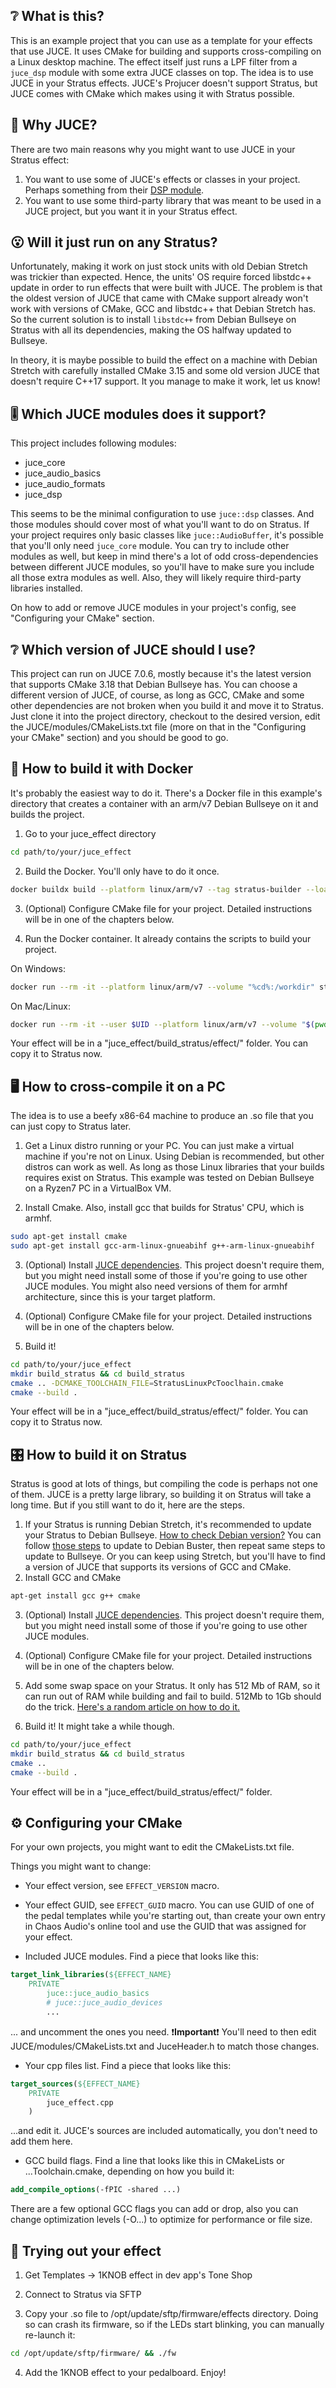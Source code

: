 ## ❔ What is this?
This is an example project that you can use as a template for your effects that use JUCE. It uses CMake for building and supports cross-compiling on a Linux desktop machine. The effect itself just runs a LPF filter from a ```juce_dsp``` module with some extra JUCE classes on top. The idea is to use JUCE in your Stratus effects. JUCE's Projucer doesn't support Stratus, but JUCE comes with CMake which makes using it with Stratus possible.

## 🍋 Why JUCE?
There are two main reasons why you might want to use JUCE in your Stratus effect:
1. You want to use some of JUCE's effects or classes in your project. Perhaps something from their [DSP module](https://docs.juce.com/master/index.html#tag_dsp).
2. You want to use some third-party library that was meant to be used in a JUCE project, but you want it in your Stratus effect.

## 😮 Will it just run on any Stratus?

Unfortunately, making it work on just stock units with old Debian Stretch was trickier than expected. Hence, the units' OS require forced libstdc++ update in order to run effects that were built with JUCE. The problem is that the oldest version of JUCE that came with CMake support already won't work with versions of CMake, GCC and libstdc++ that Debian Stretch has. So the current solution is to install ```libstdc++``` from Debian Bullseye on Stratus with all its dependencies, making the OS halfway updated to Bullseye.

In theory, it is maybe possible to build the effect on a machine with Debian Stretch with carefully installed CMake 3.15 and some old version JUCE that doesn't require C++17 support. It you manage to make it work, let us know!

## 🎚️ Which JUCE modules does it support?
This project includes following modules:

- juce_core
- juce_audio_basics
- juce_audio_formats
- juce_dsp

This seems to be the minimal configuration to use ```juce::dsp``` classes. And those modules should cover most of what you'll want to do on Stratus. If your project requires only basic classes like ```juce::AudioBuffer```, it's possible that you'll only need ```juce_core``` module. You can try to include other modules as well, but keep in mind there's a lot of odd cross-dependencies between different JUCE modules, so you'll have to make sure you include all those extra modules as well. Also, they will likely require third-party libraries installed.

On how to add or remove JUCE modules in your project's config, see "Configuring your CMake" section.

## ❔ Which version of JUCE should I use?
This project can run on JUCE 7.0.6, mostly because it's the latest version that supports CMake 3.18 that Debian Bullseye has. You can choose a different version of JUCE, of course, as long as GCC, CMake and some other dependencies are not broken when you build it and move it to Stratus. Just clone it into the project directory, checkout to the desired version, edit the JUCE/modules/CMakeLists.txt file (more on that in the "Configuring your CMake" section) and you should be good to go.

## 🐋 How to build it with Docker

It's probably the easiest way to do it. There's a Docker file in this example's directory that creates a container with an arm/v7 Debian Bullseye on it and builds the project.

1. Go to your juce_effect directory

``` bash
cd path/to/your/juce_effect
```

2. Build the Docker. You'll only have to do it once.

``` bash
docker buildx build --platform linux/arm/v7 --tag stratus-builder --load .
```

3. (Optional) Configure CMake file for your project. Detailed instructions will be in one of the chapters below.

4. Run the Docker container. It already contains the scripts to build your project.

On Windows:

``` bash
docker run --rm -it --platform linux/arm/v7 --volume "%cd%:/workdir" stratus-builder
```

On Mac/Linux:

``` bash
docker run --rm -it --user $UID --platform linux/arm/v7 --volume "$(pwd):/workdir" stratus-builder
```

Your effect will be in a "juce_effect/build_stratus/effect/" folder. You can copy it to Stratus now.

## 🖥️ How to cross-compile it on a PC

The idea is to use a beefy x86-64 machine to produce an .so file that you can just copy to Stratus later.

1. Get a Linux distro running or your PC. You can just make a virtual machine if you're not on Linux. Using Debian is recommended, but other distros can work as well. As long as those Linux libraries that your builds requires exist on Stratus. This example was tested on Debian Bullseye on a Ryzen7 PC in a VirtualBox VM.

2. Install Cmake. Also, install gcc that builds for Stratus' CPU, which is armhf.
``` bash
sudo apt-get install cmake
sudo apt-get install gcc-arm-linux-gnueabihf g++-arm-linux-gnueabihf
```

3. (Optional) Install [JUCE dependencies](https://github.com/juce-framework/JUCE/blob/develop/docs/Linux%20Dependencies.md). This project doesn't require them, but you might need install some of those if you're going to use other JUCE modules. You might also need versions of them for armhf architecture, since this is your target platform.

4. (Optional) Configure CMake file for your project. Detailed instructions will be in one of the chapters below.

6. Build it!

``` bash
cd path/to/your/juce_effect
mkdir build_stratus && cd build_stratus
cmake .. -DCMAKE_TOOLCHAIN_FILE=StratusLinuxPcTooclhain.cmake
cmake --build .
```

Your effect will be in a "juce_effect/build_stratus/effect/" folder. You can copy it to Stratus now.

## 🎛️ How to build it on Stratus

Stratus is good at lots of things, but compiling the code is perhaps not one of them. JUCE is a pretty large library, so building it on Stratus will take a long time. But if you still want to do it, here are the steps.

1. If your Stratus is running Debian Stretch, it's recommended to update your Stratus to Debian Bullseye. [How to check Debian version?](https://www.ionos.com/digitalguide/server/know-how/how-to-check-debian-version/#:~:text=lsb_release%20command,-%E2%80%9Clsb_release%E2%80%9D%20is%20another&text=By%20typing%20%E2%80%9Clsb_release%20%2Da%E2%80%9D%2C%20you%20can%20get%20information,information%2C%20including%20your%20Debian%20version.) You can follow [those steps](https://www.cyberciti.biz/faq/update-upgrade-debian-9-to-debian-10-buster/) to update to Debian Buster, then repeat same steps to update to Bullseye. Or you can keep using Stretch, but you'll have to find a version of JUCE that supports its versions of GCC and CMake.
2. Install GCC and CMake
``` bash
apt-get install gcc g++ cmake
```
3. (Optional) Install [JUCE dependencies](https://github.com/juce-framework/JUCE/blob/develop/docs/Linux%20Dependencies.md). This project doesn't require them, but you might need install some of those if you're going to use other JUCE modules.

4. (Optional) Configure CMake file for your project. Detailed instructions will be in one of the chapters below.

5. Add some swap space on your Stratus. It only has 512 Mb of RAM, so it can run out of RAM while building and fail to build. 512Mb to 1Gb should do the trick. [Here's a random article on how to do it.](https://www.virtono.com/community/tutorial-how-to/how-to-add-swap-space-on-debian-11/)

6. Build it! It might take a while though.
``` bash
cd path/to/your/juce_effect
mkdir build_stratus && cd build_stratus
cmake ..
cmake --build .
```

Your effect will be in a "juce_effect/build_stratus/effect/" folder.

## ⚙️ Configuring your CMake

For your own projects, you might want to edit the CMakeLists.txt file.

Things you might want to change:

* Your effect version, see ```EFFECT_VERSION``` macro.

* Your effect GUID, see ```EFFECT_GUID``` macro. You can use GUID of one of the pedal templates while you're starting out, than create your own entry in Chaos Audio's online tool and use the GUID that was assigned for your effect.

* Included JUCE modules. Find a piece that looks like this:

``` cmake
target_link_libraries(${EFFECT_NAME}
    PRIVATE
        juce::juce_audio_basics
        # juce::juce_audio_devices
        ...
```

... and uncomment the ones you need. ❗**Important**❗ You'll need to then edit JUCE/modules/CMakeLists.txt and JuceHeader.h to match those changes.

* Your cpp files list. Find a piece that looks like this:

``` cmake
target_sources(${EFFECT_NAME}
    PRIVATE
        juce_effect.cpp
    )
```

...and edit it. JUCE's sources are included automatically, you don't need to add them here.

* GCC build flags. Find a line that looks like this in CMakeLists or ...Toolchain.cmake, depending on how you build it:

``` cmake
add_compile_options(-fPIC -shared ...)
```

There are a few optional GCC flags you can add or drop, also you can change optimization levels (-O...) to optimize for performance or file size.

## 🎸 Trying out your effect

1. Get Templates -> 1KNOB effect in dev app's Tone Shop

2. Connect to Stratus via SFTP

3. Copy your .so file to /opt/update/sftp/firmware/effects directory. Doing so can crash its firmware, so if the LEDs start blinking, you can manually re-launch it:

``` bash
cd /opt/update/sftp/firmware/ && ./fw
```

4. Add the 1KNOB effect to your pedalboard. Enjoy!
